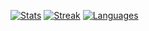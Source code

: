 [![Stats](https://github-readme-stats.vercel.app/api?username=RubyDevil&theme=transparent&hide_border=true&hide_rank=true)](https://github.com/anuraghazra/github-readme-stats)
[![Streak](https://github-readme-streak-stats.herokuapp.com?user=RubyDevil&theme=transparent&hide_border=true&card_width=330&hide_longest_streak=true)](https://git.io/streak-stats)
[![Languages](https://github-readme-stats.vercel.app/api/top-langs/?username=RubyDevil&theme=transparent&hide_border=true&layout=compact&langs_count=6)](https://github.com/anuraghazra/github-readme-stats)
